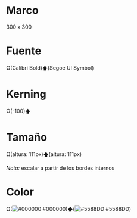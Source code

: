 # Marco

300 x 300

# Fuente

Ω(Calibri Bold)🡅(Segoe UI Symbol)

# Kerning

Ω(-100)🡅

# Tamaño

Ω(altura: 111px)🡅(altura: 111px)

*Nota:* escalar a partir de los bordes internos

# Color

Ω(![#000000](https://placehold.it/15/000000?text=+) #000000)🡅(![#5588DD](https://placehold.it/15/5588DD?text=+) #5588DD)
